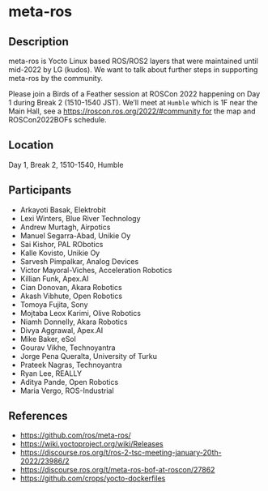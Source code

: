 # meta-ros

## Description

meta-ros is Yocto Linux based ROS/ROS2 layers that were maintained until mid-2022 by LG (kudos). We want to talk about further steps in supporting meta-ros by the community.

Please join a Birds of a Feather session at ROSCon 2022 happening on Day 1 during Break 2 (1510-1540 JST). We’ll meet at `Humble` which is 1F near the Main Hall, see a https://roscon.ros.org/2022/#community for the map and ROSCon2022BOFs schedule.

## Location

Day 1, Break 2, 1510-1540, Humble

## Participants

- Arkayoti Basak, Elektrobit
- Lexi Winters, Blue River Technology
- Andrew Murtagh, Airpotics
- Manuel Segarra-Abad, Unikie Oy
- Sai Kishor, PAL RObotics
- Kalle Kovisto, Unikie Oy
- Sarvesh Pimpalkar, Analog Devices
- Victor Mayoral-Viches, Acceleration Robotics
- Killian Funk, Apex.AI
- Cian Donovan, Akara Robotics
- Akash Vibhute, Open Robotics
- Tomoya Fujita, Sony
- Mojtaba Leox Karimi, Olive Robotics
- Niamh Donnelly, Akara Robotics
- Divya Aggrawal, Apex.AI
- Mike Baker, eSol
- Gourav Vikhe, Technoyantra
- Jorge Pena Queralta, University of Turku
- Prateek Nagras, Technoyantra
- Ryan Lee, REALLY
- Aditya Pande, Open Robotics
- Maria Vergo, ROS-Industrial

## References

* https://github.com/ros/meta-ros/
* https://wiki.yoctoproject.org/wiki/Releases
* https://discourse.ros.org/t/ros-2-tsc-meeting-january-20th-2022/23986/2
* https://discourse.ros.org/t/meta-ros-bof-at-roscon/27862
* https://github.com/crops/yocto-dockerfiles
